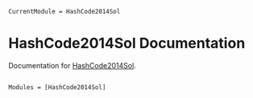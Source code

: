 ```@meta
CurrentModule = HashCode2014Sol
```

# HashCode2014Sol Documentation

Documentation for [HashCode2014Sol](https://github.com/karen-sy/HashCode2014Sol.jl).

```@index
```

```@autodocs
Modules = [HashCode2014Sol]
```